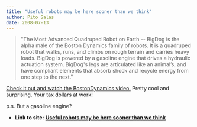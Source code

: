 ```yaml
---
title: "Useful robots may be here sooner than we think"
author: Pito Salas
date: 2008-07-13
---
```


> "The Most Advanced Quadruped Robot on Earth -- BigDog is the alpha male of
> the Boston Dynamics family of robots. It is a quadruped robot that walks,
> runs, and climbs on rough terrain and carries heavy loads. BigDog is powered
> by a gasoline engine that drives a hydraulic actuation system. BigDog's legs
> are articulated like an animal’s, and have compliant elements that absorb
> shock and recycle energy from one step to the next."

[Check it out and watch the BostonDynamics
video.](<http://www.bostondynamics.com/content/sec.php?section=BigDog>) Pretty
cool and surprising. Your tax dollars at work!

p.s. But a gasoline engine?


* **Link to site:** **[Useful robots may be here sooner than we think](None)**

